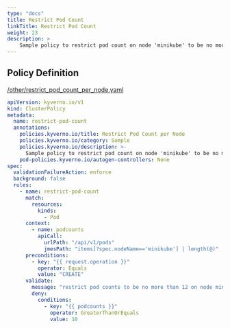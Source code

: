```yaml
---
type: "docs"
title: Restrict Pod Count
linkTitle: Restrict Pod Count
weight: 23
description: >
    Sample policy to restrict pod count on node 'minikube' to be no more than 10.
---
```


## Policy Definition
<a href="https://github.com/kyverno/policies/raw/main//other/restrict_pod_count_per_node.yaml" target="-blank">/other/restrict_pod_count_per_node.yaml</a>

```yaml
apiVersion: kyverno.io/v1
kind: ClusterPolicy
metadata:
  name: restrict-pod-count
  annotations:
    policies.kyverno.io/title: Restrict Pod Count per Node
    policies.kyverno.io/category: Sample
    policies.kyverno.io/description: >-
      Sample policy to restrict pod count on node 'minikube' to be no more than 10.
    pod-policies.kyverno.io/autogen-controllers: None
spec:
  validationFailureAction: enforce
  background: false
  rules:
    - name: restrict-pod-count
      match:
        resources:
          kinds:
            - Pod
      context:
        - name: podcounts
          apiCall:
            urlPath: "/api/v1/pods"
            jmesPath: "items[?spec.nodeName=='minikube'] | length(@)"
      preconditions:
        - key: "{{ request.operation }}"
          operator: Equals
          value: "CREATE"
      validate:
        message: "restrict pod counts to be no more than 12 on node minikube"
        deny:
          conditions:
            - key: "{{ podcounts }}"
              operator: GreaterThanOrEquals
              value: 10
```
